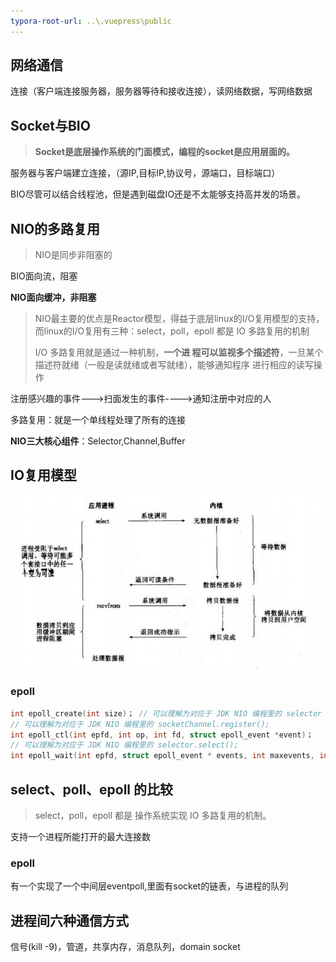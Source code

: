 ```yaml
---
typora-root-url: ..\.vuepress\public
---
```


## 网络通信

连接（客户端连接服务器，服务器等待和接收连接），读网络数据，写网络数据

## Socket与BIO

> **Socket是底层操作系统的门面模式，编程的socket是应用层面的。**

服务器与客户端建立连接，（源IP,目标IP,协议号，源端口，目标端口）

BIO尽管可以结合线程池，但是遇到磁盘IO还是不太能够支持高并发的场景。



## NIO的多路复用

> NIO是同步非阻塞的

BIO面向流，阻塞

**NIO面向缓冲，非阻塞**

> NIO最主要的优点是Reactor模型，得益于底层linux的I/O复用模型的支持，而linux的I/O复用有三种：select，poll，epoll 都是 IO 多路复用的机制
>
> I/O 多路复用就是通过一种机制，**一个进 程可以监视多个描述符**，一旦某个描述符就绪（一般是读就绪或者写就绪），能够通知程序 进行相应的读写操作

注册感兴趣的事件--->扫面发生的事件---->通知注册中对应的人

多路复用：就是一个单线程处理了所有的连接

**NIO三大核心组件**：Selector,Channel,Buffer



## IO复用模型

![image-20220502133810657](/images/netty/image-20220525153611042.png)

### epoll

```c
int epoll_create(int size)； // 可以理解为对应于 JDK NIO 编程里的 selector = Selector.open()
// 可以理解为对应于 JDK NIO 编程里的 socketChannel.register();
int epoll_ctl(int epfd, int op, int fd, struct epoll_event *event)；
// 可以理解为对应于 JDK NIO 编程里的 selector.select();
int epoll_wait(int epfd, struct epoll_event * events, int maxevents, int timeout)
```



## select、poll、epoll 的比较

> select，poll，epoll 都是 操作系统实现 IO 多路复用的机制。

支持一个进程所能打开的最大连接数



### epoll

有一个实现了一个中间层eventpoll,里面有socket的链表，与进程的队列



## 进程间六种通信方式

信号(kill -9)，管道，共享内存，消息队列，domain socket
